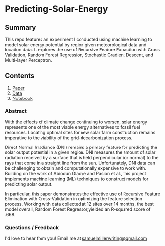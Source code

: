 # Predicting-Solar-Energy

## Summary
This repo features an experiment I conducted using machine learning to model solar energy potential by region given meteorological data and location data. It explores the use of Recursive Feature Extraction with Cross Validation, Random Forest Regression, Stochastic Gradient Descent, and Multi-layer Perceptron. 

## Contents

1. [Paper](https://github.com/SamuelMiller413/Predicting-Solar-Energy/blob/main/Predicting%20Solar%20Energy.pdf)
2. [Data](https://github.com/SamuelMiller413/Predicting-Solar-Energy/blob/main/Pasion%20et%20al%20dataset.csv)
3. [Notebook](https://github.com/SamuelMiller413/Predicting-Solar-Energy/blob/main/Predicting%20Solar%20Energy%20Potential.ipynb)



### Abstract
With the effects of climate change continuing to worsen, solar energy represents one of the most viable energy alternatives to fossil fuel resources. Locating optimal sites for new solar farm construction remains imperative to the viability of the grid-decarbonization process. 

Direct Normal Irradiance (DNI) remains a primary feature for predicting the solar output potential in a given region. DNI measures  the amount of solar radiation received by a surface that is held perpendicular (or normal) to the rays that come in a straight line from the sun. Unfortunately, DNI data can be challenging to obtain and computationally expensive to work with. Building on the work of Abiodun Olaoye and Pasion et al., this project implements machine learning (ML) techniques to construct models for predicting solar output. 

In particular, this paper demonstrates the effective use of Recursive Feature Elimination with Cross-Validation in optimizing the feature selection process. Working with data collected at 12 sites over 14 months, the best model overall, Random Forest Regressor,yielded an R-squared score of .668.


### Questions / Feedback
I'd love to hear from you! 
Email me at samuelmillerwriting@gmail.com
